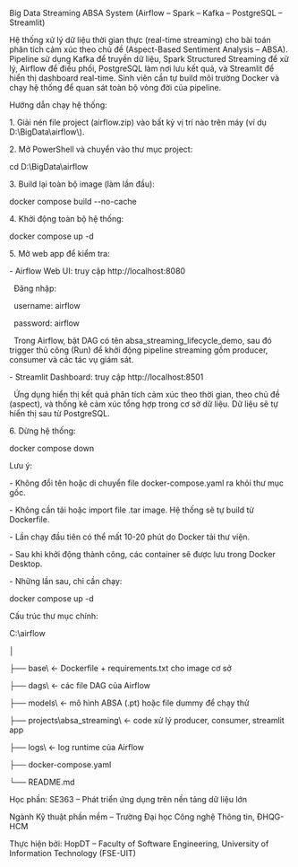 Big Data Streaming ABSA System (Airflow – Spark – Kafka – PostgreSQL – Streamlit)



Hệ thống xử lý dữ liệu thời gian thực (real-time streaming) cho bài toán phân tích cảm xúc theo chủ đề (Aspect-Based Sentiment Analysis – ABSA). Pipeline sử dụng Kafka để truyền dữ liệu, Spark Structured Streaming để xử lý, Airflow để điều phối, PostgreSQL làm nơi lưu kết quả, và Streamlit để hiển thị dashboard real-time. Sinh viên cần tự build môi trường Docker và chạy hệ thống để quan sát toàn bộ vòng đời của pipeline.



Hướng dẫn chạy hệ thống:



1\. Giải nén file project (airflow.zip) vào bất kỳ vị trí nào trên máy (ví dụ D:\\BigData\\airflow\\).



2\. Mở PowerShell và chuyển vào thư mục project:

cd D:\\BigData\\airflow



3\. Build lại toàn bộ image (làm lần đầu):

docker compose build --no-cache



4\. Khởi động toàn bộ hệ thống:

docker compose up -d



5\. Mở web app để kiểm tra:

\- Airflow Web UI: truy cập http://localhost:8080

&nbsp; Đăng nhập:

&nbsp; username: airflow

&nbsp; password: airflow

&nbsp; Trong Airflow, bật DAG có tên absa\_streaming\_lifecycle\_demo, sau đó trigger thủ công (Run) để khởi động pipeline streaming gồm producer, consumer và các tác vụ giám sát.



\- Streamlit Dashboard: truy cập http://localhost:8501

&nbsp; Ứng dụng hiển thị kết quả phân tích cảm xúc theo thời gian, theo chủ đề (aspect), và thống kê cảm xúc tổng hợp trong cơ sở dữ liệu. Dữ liệu sẽ tự hiển thị sau từ PostgreSQL.



6\. Dừng hệ thống:

docker compose down



Lưu ý:

\- Không đổi tên hoặc di chuyển file docker-compose.yaml ra khỏi thư mục gốc.

\- Không cần tải hoặc import file .tar image. Hệ thống sẽ tự build từ Dockerfile.

\- Lần chạy đầu tiên có thể mất 10-20 phút do Docker tải thư viện.

\- Sau khi khởi động thành công, các container sẽ được lưu trong Docker Desktop.

\- Những lần sau, chỉ cần chạy:

docker compose up -d



Cấu trúc thư mục chính:

C:\\airflow

│

├── base\\ ← Dockerfile + requirements.txt cho image cơ sở

├── dags\\ ← các file DAG của Airflow

├── models\\ ← mô hình ABSA (.pt) hoặc file dummy để chạy thử

├── projects\\absa\_streaming\\ ← code xử lý producer, consumer, streamlit app

├── logs\\ ← log runtime của Airflow

├── docker-compose.yaml

└── README.md



Học phần: SE363 – Phát triển ứng dụng trên nền tảng dữ liệu lớn  

Ngành Kỹ thuật phần mềm – Trường Đại học Công nghệ Thông tin, ĐHQG-HCM  

Thực hiện bởi: HopDT – Faculty of Software Engineering, University of Information Technology (FSE-UIT)

